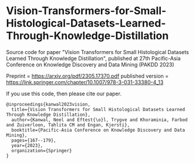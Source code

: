 # Vision-Transformers-for-Small-Histological-Datasets-Learned-Through-Knowledge-Distillation
Source code for paper "Vision Transformers for Small Histological Datasets Learned Through Knowledge Distillation", published at 27th Pacific-Asia Conference on Knowledge Discovery and Data Mining (PAKDD 2023)

Preprint =  https://arxiv.org/pdf/2305.17370.pdf 
published version = https://link.springer.com/chapter/10.1007/978-3-031-33380-4_13


If you use this code, then please cite our paper.
```
@inproceedings{kanwal2023vision,
  title={Vision Transformers for Small Histological Datasets Learned Through Knowledge Distillation},
  author={Kanwal, Neel and Eftest{\o}l, Trygve and Khoraminia, Farbod and Zuiverloon, Tahlita CM and Engan, Kjersti},
  booktitle={Pacific-Asia Conference on Knowledge Discovery and Data Mining},
  pages={167--179},
  year={2023},
  organization={Springer}
}
```
